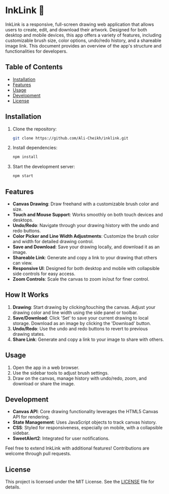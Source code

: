 # InkLink 🎨

InkLink is a responsive, full-screen drawing web application that allows users to create, edit, and download their artwork. Designed for both desktop and mobile devices, this app offers a variety of features, including customizable brush size, color options, undo/redo history, and a shareable image link. This document provides an overview of the app's structure and functionalities for developers.

## Table of Contents
- [Installation](#installation)
- [Features](#features)
- [Usage](#usage)
- [Development](#development)
- [License](#license)

## Installation

1. Clone the repository:
    ```bash
    git clone https://github.com/Ali-Cheikh/inklink.git
    ```
2. Install dependencies:
    ```bash
    npm install
    ```
3. Start the development server:
    ```bash
    npm start
    ```

## Features

- **Canvas Drawing**: Draw freehand with a customizable brush color and size.
- **Touch and Mouse Support**: Works smoothly on both touch devices and desktops.
- **Undo/Redo**: Navigate through your drawing history with the undo and redo buttons.
- **Color Picker and Line Width Adjustments**: Customize the brush color and width for detailed drawing control.
- **Save and Download**: Save your drawing locally, and download it as an image.
- **Shareable Link**: Generate and copy a link to your drawing that others can view.
- **Responsive UI**: Designed for both desktop and mobile with collapsible side controls for easy access.
- **Zoom Controls**: Scale the canvas to zoom in/out for finer control.

## How It Works

1. **Drawing**: Start drawing by clicking/touching the canvas. Adjust your drawing color and line width using the side panel or toolbar.
2. **Save/Download**: Click 'Set' to save your current drawing to local storage. Download as an image by clicking the 'Download' button.
3. **Undo/Redo**: Use the undo and redo buttons to revert to previous drawing states.
4. **Share Link**: Generate and copy a link to your image to share with others.

## Usage

1. Open the app in a web browser.
2. Use the sidebar tools to adjust brush settings.
3. Draw on the canvas, manage history with undo/redo, zoom, and download or share the image.

## Development

- **Canvas API**: Core drawing functionality leverages the HTML5 Canvas API for rendering.
- **State Management**: Uses JavaScript objects to track canvas history.
- **CSS**: Styled for responsiveness, especially on mobile, with a collapsible sidebar.
- **SweetAlert2**: Integrated for user notifications.

Feel free to extend InkLink with additional features! Contributions are welcome through pull requests.

## License

This project is licensed under the MIT License. See the [LICENSE](LICENSE.md) file for details.
